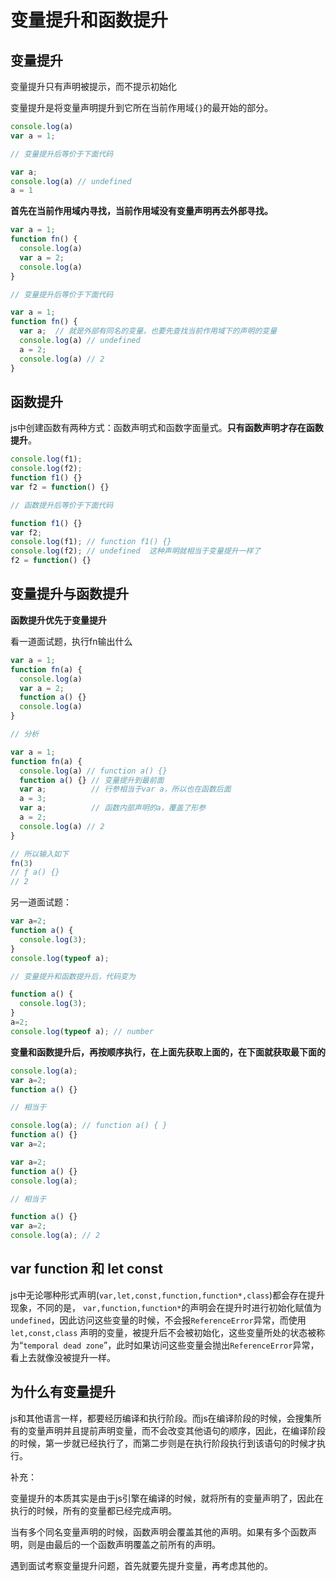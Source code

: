 # 变量提升和函数提升

## 变量提升

变量提升只有声明被提示，而不提示初始化

变量提升是将变量声明提升到它所在当前作用域`{}`的最开始的部分。

```js
console.log(a)
var a = 1;

// 变量提升后等价于下面代码

var a;
console.log(a) // undefined
a = 1
```

**首先在当前作用域内寻找，当前作用域没有变量声明再去外部寻找。**

```js
var a = 1;
function fn() {
  console.log(a)
  var a = 2;
  console.log(a)
}

// 变量提升后等价于下面代码

var a = 1;
function fn() {
  var a;  // 就是外部有同名的变量，也要先查找当前作用域下的声明的变量
  console.log(a) // undefined
  a = 2;
  console.log(a) // 2
}
```

## 函数提升

js中创建函数有两种方式：函数声明式和函数字面量式。**只有函数声明才存在函数提升**。

```js
console.log(f1);  
console.log(f2);  
function f1() {}
var f2 = function() {}

// 函数提升后等价于下面代码

function f1() {}
var f2;
console.log(f1); // function f1() {}   
console.log(f2); // undefined  这种声明就相当于变量提升一样了
f2 = function() {}
```

## 变量提升与函数提升

**函数提升优先于变量提升**

看一道面试题，执行fn输出什么

```js
var a = 1;
function fn(a) {
  console.log(a)
  var a = 2;
  function a() {}
  console.log(a)
}

// 分析

var a = 1;
function fn(a) {
  console.log(a) // function a() {}
  function a() {} // 变量提升到最前面
  var a;          // 行参相当于var a，所以也在函数后面
  a = 3;
  var a;          // 函数内部声明的a，覆盖了形参
  a = 2;
  console.log(a) // 2
}

// 所以输入如下
fn(3)
// ƒ a() {}
// 2
```

另一道面试题：

```js
var a=2;
function a() {
  console.log(3);
}
console.log(typeof a);

// 变量提升和函数提升后，代码变为

function a() {
  console.log(3);
}
a=2;
console.log(typeof a); // number
```

**变量和函数提升后，再按顺序执行，在上面先获取上面的，在下面就获取最下面的**

```js
console.log(a);
var a=2;
function a() {}

// 相当于

console.log(a); // function a() { }
function a() {}
var a=2;
```

```js
var a=2;
function a() {}
console.log(a);

// 相当于

function a() {}
var a=2;
console.log(a); // 2
```

## var function 和 let const

js中无论哪种形式声明(`var,let,const,function,function*,class`)都会存在提升现象，不同的是， `var,function,function*`的声明会在提升时进行初始化赋值为 `undefined`，因此访问这些变量的时候，不会报`ReferenceError`异常，而使用 `let,const,class` 声明的变量，被提升后不会被初始化，这些变量所处的状态被称为“`temporal dead zone`”，此时如果访问这些变量会抛出`ReferenceError`异常，看上去就像没被提升一样。

## 为什么有变量提升

js和其他语言一样，都要经历编译和执行阶段。而js在编译阶段的时候，会搜集所有的变量声明并且提前声明变量，而不会改变其他语句的顺序，因此，在编译阶段的时候，第一步就已经执行了，而第二步则是在执行阶段执行到该语句的时候才执行。


补充：

变量提升的本质其实是由于js引擎在编译的时候，就将所有的变量声明了，因此在执行的时候，所有的变量都已经完成声明。

当有多个同名变量声明的时候，函数声明会覆盖其他的声明。如果有多个函数声明，则是由最后的一个函数声明覆盖之前所有的声明。



遇到面试考察变量提升问题，首先就要先提升变量，再考虑其他的。


